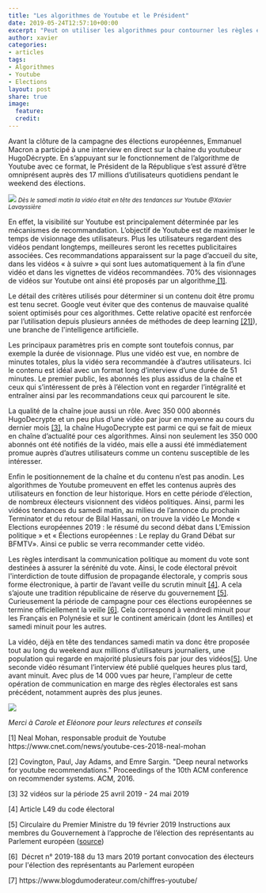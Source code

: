 ```yaml
---
title: "Les algorithmes de Youtube et le Président"
date: 2019-05-24T12:57:10+00:00
excerpt: "Peut on utiliser les algorithmes pour contourner les règles électorales?"
author: xavier
categories:
- articles
tags:
- Algorithmes
- Youtube
- Elections
layout: post
share: true
image:
  feature: 
  credit: 
---
```

Avant la clôture de la campagne des élections européennes, Emmanuel Macron a participé à une interview en direct sur la chaine du youtubeur HugoDécrypte. En s’appuyant sur le fonctionnement de l’algorithme de Youtube avec ce format, le Président de la République s’est assuré d’être omniprésent auprès des 17 millions d’utilisateurs quotidiens pendant le weekend des élections. 

<img class="align-center" src="{{ site.url }}/images/meme-et-president.png">
<small><i>Dès le samedi matin la vidéo était en tête des tendances sur Youtube @Xavier Lavayssière</i></small>

En effet, la visibilité sur Youtube est principalement déterminée par les mécanismes de recommandation. L’objectif de Youtube est de maximiser le temps de visionnage des utilisateurs. Plus les utilisateurs regardent des vidéos pendant longtemps, meilleures seront les recettes publicitaires associées. Ces recommandations apparaissent sur la page d’accueil du site, dans les vidéos « à suivre » qui sont lues automatiquement à la fin d’une vidéo et dans les vignettes de vidéos recommandées. 70% des visionnages de vidéos sur Youtube ont ainsi été proposés par un algorithme[ [1]](#ref1).

Le détail des critères utilisés pour déterminer si un contenu doit être promu est tenu secret. Google veut éviter que des contenus de mauvaise qualité soient optimisés pour ces algorithmes. Cette relative opacité est renforcée par l’utilisation depuis plusieurs années de méthodes de deep learning [[21]](#ref2)), une branche de l'intelligence artificielle.

Les principaux paramètres pris en compte sont toutefois connus, par exemple la durée de visionnage. Plus une vidéo est vue, en nombre de minutes totales, plus la vidéo sera recommandée à d’autres utilisateurs. Ici le contenu est idéal avec un format long d’interview d’une durée de 51 minutes. Le premier public, les abonnés les plus assidus de la chaîne et ceux qui s’intéressent de près à l’élection vont en regarder l’intégralité et entraîner ainsi par les recommandations ceux qui parcourent le site. 

La qualité de la chaîne joue aussi un rôle. Avec 350 000 abonnés  HugoDecrypte et un peu plus d’une vidéo par jour en moyenne au cours du dernier mois [[3]](#ref3), la chaîne HugoDecrypte est parmi ce qui se fait de mieux en chaîne d’actualité pour ces algorithmes. Ainsi non seulement les 350 000 abonnés ont été notifiés de la vidéo, mais elle a aussi été immédiatement promue auprès d’autres utilisateurs comme un contenu susceptible de les intéresser. 

Enfin le positionnement de la chaîne et du contenu n’est pas anodin. Les algorithmes de Youtube promeuvent en effet les contenus auprès des utilisateurs en fonction de leur historique. Hors en cette période d’élection, de nombreux électeurs visionnent des vidéos politiques. Ainsi, parmi les vidéos tendances du samedi matin, au milieu de l’annonce du prochain Terminator et du retour de Bilal Hassani, on trouve la vidéo Le Monde « Elections européennes 2019 : le résumé du second débat dans L’Emission politique » et « Élections européennes : Le replay du Grand Débat sur BFMTV». Ainsi ce public se verra recommander cette vidéo.

Les règles interdisant la communication politique au moment du vote sont destinées à assurer la sérénité du vote. Ainsi, le code électoral prévoit l'interdiction de toute diffusion de propagande électorale, y compris sous forme électronique, à partir de l’avant veille du scrutin minuit [[4]](#ref4). A cela s’ajoute une tradition républicaine de réserve du gouvernement [[5]](#ref5). Curieusement la période de campagne pour ces élections européennes se termine officiellement la veille [[6]](#ref6). Cela correspond à vendredi minuit pour les Français en Polynésie et sur le continent américain (dont les Antilles) et samedi minuit pour les autres. 

La vidéo, déjà en tête des tendances samedi matin va donc être proposée tout au long du weekend aux millions d’utilisateurs journaliers, une population qui regarde en majorité plusieurs fois par jour des vidéos[[5]](#ref5). Une seconde vidéo résumant l’interview été publié quelques heures plus tard, avant minuit. Avec plus de 14 000 vues par heure, l'ampleur de cette opération de communication en marge des règles électorales est sans précédent, notamment auprès des plus jeunes.

<img class="align-center" src="{{ site.url }}/images/chart.png">

*Merci à Carole et Eléonore pour leurs relectures et conseils*

<p id="ref1">[1]&nbsp;Neal Mohan, responsable produit de Youtube https://www.cnet.com/news/youtube-ces-2018-neal-mohan</p>
<p id="ref2">[2]&nbsp;Covington, Paul, Jay Adams, and Emre Sargin. &quot;Deep neural networks for youtube recommendations.&quot; Proceedings of the 10th ACM conference on recommender systems. ACM, 2016.</p>
<p id="ref2">[3]&nbsp;32 vid&eacute;os sur la p&eacute;riode 25 avril 2019 - 24 mai 2019</p>
<p if="ref4">[4]&nbsp;Article L49 du code électoral</p>
<p if="ref5">[5]&nbsp;Circulaire du Premier Ministre du 19 février 2019 Instructions aux membres du Gouvernement à l’approche de l’élection des représentants au Parlement européen (<a href="http://www.lefigaro.fr/elections/europeennes/europeennes-philippe-demande-aux-ministres-de-reduire-les-deplacements-durant-la-campagne-20190506">source</a>)</p>
<p if="ref6">[6]&nbsp; D&eacute;cret n&deg; 2019-188 du 13 mars 2019 portant convocation des &eacute;lecteurs pour l&#39;&eacute;lection des repr&eacute;sentants au Parlement europ&eacute;en </p>
<p id="ref7">[7]&nbsp;https://www.blogdumoderateur.com/chiffres-youtube/</p>

